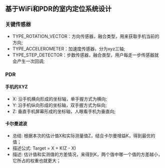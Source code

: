## 基于WiFi和PDR的室内定位系统设计

### 关键传感器
- TYPE_ROTATION_VECTOR：方向传感器，融合类型，用来获取手机当前的方向;
- TYPE_ACCELEROMETER：加速度传感器，分为xyz三轴;
- TYPE_STEP_DETECTOR：步数传感器，融合类型，用户每走一步传感器就会产生一次回调;

### PDR

#### 手机的XYZ
- X: 沿手机横向形成的坐标轴，单手握方式为横向;
- Y: 沿手机纵向形成的坐标轴，双手握方式为纵向;
- Z: 垂直手机屏幕形成的坐标轴，人眼看手机为垂直向;

#### 卡尔曼滤波
* 总结: 根据本次的估计值X和实际测量值Z，结合卡尔曼增益K，得到最优的值；
* 描述公式: Target = X + K(Z - X)
* 描述: 估计值和实测值的方差情况，来得到K，两个值中哪一个值的方差越小，它所占的权重也就更大；
